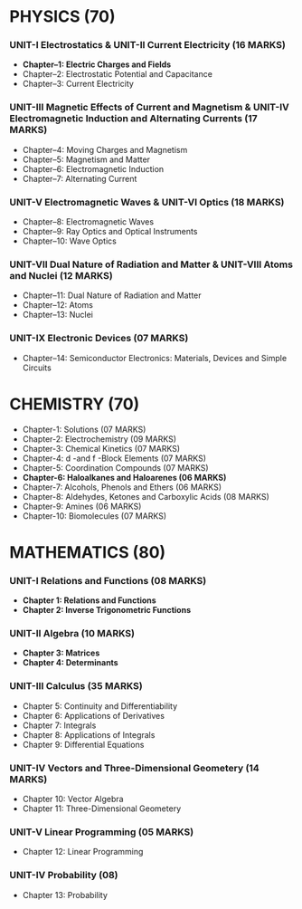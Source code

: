 # PHYSICS (70)

### UNIT-I Electrostatics & UNIT-II Current Electricity (16 MARKS)
* **Chapter–1: Electric Charges and Fields**
* Chapter–2: Electrostatic Potential and Capacitance
* Chapter–3: Current Electricity

### UNIT-III Magnetic Effects of Current and Magnetism & UNIT-IV Electromagnetic Induction and Alternating Currents (17 MARKS)
* Chapter–4: Moving Charges and Magnetism
* Chapter–5: Magnetism and Matter
* Chapter–6: Electromagnetic Induction
* Chapter–7: Alternating Current

### UNIT-V Electromagnetic Waves & UNIT-VI Optics (18 MARKS)
* Chapter–8: Electromagnetic Waves
* Chapter–9: Ray Optics and Optical Instruments
* Chapter–10: Wave Optics

### UNIT-VII Dual Nature of Radiation and Matter & UNIT-VIII Atoms and Nuclei (12 MARKS)
* Chapter–11: Dual Nature of Radiation and Matter
* Chapter–12: Atoms
* Chapter–13: Nuclei

### UNIT-IX Electronic Devices (07 MARKS)
* Chapter–14: Semiconductor Electronics: Materials, Devices and Simple Circuits

# CHEMISTRY (70)
* Chapter-1: Solutions (07 MARKS)
* Chapter-2: Electrochemistry (09 MARKS)
* Chapter-3: Chemical Kinetics (07 MARKS)
* Chapter-4: d -and f -Block Elements (07 MARKS)
* Chapter-5: Coordination Compounds (07 MARKS)
* **Chapter-6: Haloalkanes and Haloarenes (06 MARKS)**
* Chapter-7: Alcohols, Phenols and Ethers (06 MARKS)
* Chapter-8: Aldehydes, Ketones and Carboxylic Acids (08 MARKS)
* Chapter-9: Amines (06 MARKS)
* Chapter-10: Biomolecules (07 MARKS)

# MATHEMATICS (80)

### UNIT-I Relations and Functions (08 MARKS)
* **Chapter 1: Relations and Functions**
* **Chapter 2: Inverse Trigonometric Functions**

### UNIT-II Algebra (10 MARKS)
* **Chapter 3: Matrices**
* **Chapter 4: Determinants**

### UNIT-III Calculus (35 MARKS)
* Chapter 5: Continuity and Differentiability
* Chapter 6: Applications of Derivatives
* Chapter 7: Integrals
* Chapter 8: Applications of Integrals
* Chapter 9: Differential Equations

### UNIT-IV Vectors and Three-Dimensional Geometery (14 MARKS)
* Chapter 10: Vector Algebra
* Chapter 11: Three-Dimensional Geometery

### UNIT-V Linear Programming (05 MARKS)
* Chapter 12: Linear Programming

### UNIT-IV Probability (08)
* Chapter 13: Probability
